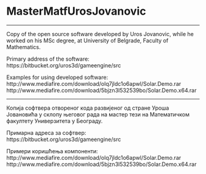 # MasterMatfUrosJovanovic
<hr/>
<p/>
Copy of the open source software developed by Uros Jovanovic, while he worked on his MSc degree, at University of Belgrade, Faculty 
of Mathematics.
<p/>
Primary address of the software:<br/>
   https://bitbucket.org/uros3d/gameengine/src<br/> 
<p/>
Examples for using developed software: <br/>
   http://www.mediafire.com/download/olq7jldc1o6apwl/Solar.Demo.rar<br/>
   http://www.mediafire.com/download/5bjzn3l532539bo/Solar.Demo.x64.rar<br/>
<p/>
<p/>
<hr/>
Копија софтвера отвореног кода развијеног од стране Уроша Јовановића у склопу његовог рада на мастер тези на Математичком факултету 
Универзитета у Београду.
<p/>
Примарна адреса за софтвер: <br/>
   https://bitbucket.org/uros3d/gameengine/src<br/>
<p/>   
Примери коришћења компоненти: <br/>
   http://www.mediafire.com/download/olq7jldc1o6apwl/Solar.Demo.rar <br/>
   http://www.mediafire.com/download/5bjzn3l532539bo/Solar.Demo.x64.rar <br/>


